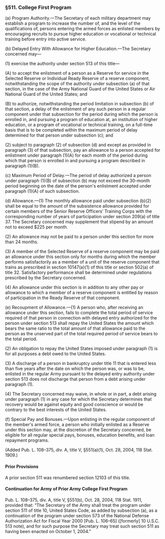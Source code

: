 ### §511. College First Program ###

(a) Program Authority.—The Secretary of each military department may establish a program to increase the number of, and the level of the qualifications of, persons entering the armed forces as enlisted members by encouraging recruits to pursue higher education or vocational or technical training before entry into active service.

(b) Delayed Entry With Allowance for Higher Education.—The Secretary concerned may—

(1) exercise the authority under section 513 of this title—

(A) to accept the enlistment of a person as a Reserve for service in the Selected Reserve or Individual Ready Reserve of a reserve component, notwithstanding the scope of the authority under subsection (a) of that section, in the case of the Army National Guard of the United States or Air National Guard of the United States; and

(B) to authorize, notwithstanding the period limitation in subsection (b) of that section, a delay of the enlistment of any such person in a regular component under that subsection for the period during which the person is enrolled in, and pursuing a program of education at, an institution of higher education, or a program of vocational or technical training, on a full-time basis that is to be completed within the maximum period of delay determined for that person under subsection (c); and

(2) subject to paragraph (2) of subsection (d) and except as provided in paragraph (3) of that subsection, pay an allowance to a person accepted for enlistment under paragraph (1)(A) for each month of the period during which that person is enrolled in and pursuing a program described in paragraph (1)(B).

(c) Maximum Period of Delay.—The period of delay authorized a person under paragraph (1)(B) of subsection (b) may not exceed the 30-month period beginning on the date of the person's enlistment accepted under paragraph (1)(A) of such subsection.

(d) Allowance.—(1) The monthly allowance paid under subsection (b)(2) shall be equal to the amount of the subsistence allowance provided for certain members of the Senior Reserve Officers’ Training Corps with the corresponding number of years of participation under section 209(a) of title 37. The Secretary concerned may supplement that stipend by an amount not to exceed $225 per month.

(2) An allowance may not be paid to a person under this section for more than 24 months.

(3) A member of the Selected Reserve of a reserve component may be paid an allowance under this section only for months during which the member performs satisfactorily as a member of a unit of the reserve component that trains as prescribed in section 10147(a)(1) of this title or section 502(a) of title 32. Satisfactory performance shall be determined under regulations prescribed by the Secretary concerned.

(4) An allowance under this section is in addition to any other pay or allowance to which a member of a reserve component is entitled by reason of participation in the Ready Reserve of that component.

(e) Recoupment of Allowance.—(1) A person who, after receiving an allowance under this section, fails to complete the total period of service required of that person in connection with delayed entry authorized for the person under section 513 shall repay the United States the amount which bears the same ratio to the total amount of that allowance paid to the person as the unserved part of the total required period of service bears to the total period.

(2) An obligation to repay the United States imposed under paragraph (1) is for all purposes a debt owed to the United States.

(3) A discharge of a person in bankruptcy under title 11 that is entered less than five years after the date on which the person was, or was to be, enlisted in the regular Army pursuant to the delayed entry authority under section 513 does not discharge that person from a debt arising under paragraph (1).

(4) The Secretary concerned may waive, in whole or in part, a debt arising under paragraph (1) in any case for which the Secretary determines that recovery would be against equity and good conscience or would be contrary to the best interests of the United States.

(f) Special Pay and Bonuses.—Upon enlisting in the regular component of the member's armed force, a person who initially enlisted as a Reserve under this section may, at the discretion of the Secretary concerned, be eligible for all regular special pays, bonuses, education benefits, and loan repayment programs.

(Added Pub. L. 108–375, div. A, title V, §551(a)(1), Oct. 28, 2004, 118 Stat. 1909.)

#### Prior Provisions ####

A prior section 511 was renumbered section 12103 of this title.

#### Continuation for Army of Prior Army College First Program ####

Pub. L. 108–375, div. A, title V, §551(b), Oct. 28, 2004, 118 Stat. 1911, provided that: “The Secretary of the Army shall treat the program under section 511 of title 10, United States Code, as added by subsection (a), as a continuation of the program under section 573 of the National Defense Authorization Act for Fiscal Year 2000 [Pub. L. 106–65] ([formerly] 10 U.S.C. 513 note), and for such purpose the Secretary may treat such section 511 as having been enacted on October 1, 2004.”